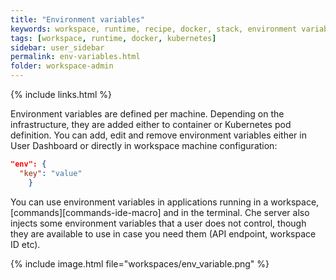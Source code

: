 ```yaml
---
title: "Environment variables"
keywords: workspace, runtime, recipe, docker, stack, environment variables, env, envs
tags: [workspace, runtime, docker, kubernetes]
sidebar: user_sidebar
permalink: env-variables.html
folder: workspace-admin
---
```


{% include links.html %}

Environment variables are defined per machine. Depending on the infrastructure, they are added either to container or Kubernetes pod definition. You can add, edit and remove environment variables either in User Dashboard or directly in workspace machine configuration:

```json
"env": {
  "key": "value"
    }
```

You can use environment variables in applications running in a workspace, [commands][commands-ide-macro] and in the terminal. Che server also injects some environment variables that a user does not control, though they are available to use in case you need them (API endpoint, workspace ID etc).

{% include image.html file="workspaces/env_variable.png" %}
